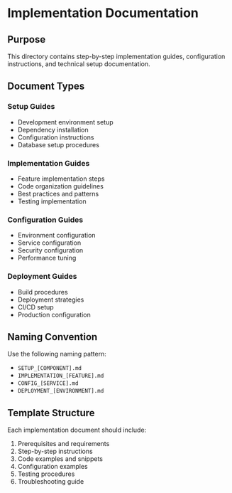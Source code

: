 # Implementation Documentation

## Purpose

This directory contains step-by-step implementation guides, configuration instructions, and technical setup documentation.

## Document Types

### Setup Guides
- Development environment setup
- Dependency installation
- Configuration instructions
- Database setup procedures

### Implementation Guides
- Feature implementation steps
- Code organization guidelines
- Best practices and patterns
- Testing implementation

### Configuration Guides
- Environment configuration
- Service configuration
- Security configuration
- Performance tuning

### Deployment Guides
- Build procedures
- Deployment strategies
- CI/CD setup
- Production configuration

## Naming Convention

Use the following naming pattern:
- `SETUP_[COMPONENT].md`
- `IMPLEMENTATION_[FEATURE].md`
- `CONFIG_[SERVICE].md`
- `DEPLOYMENT_[ENVIRONMENT].md`

## Template Structure

Each implementation document should include:
1. Prerequisites and requirements
2. Step-by-step instructions
3. Code examples and snippets
4. Configuration examples
5. Testing procedures
6. Troubleshooting guide